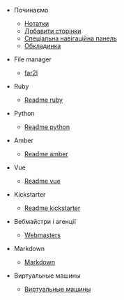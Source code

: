 - Починаємо

  - [Нотатки](notes.md)
  - [Добавити сторінки](more-pages.md)
  - [Спеціальна навігаційна панель](custom-navbar.md)
  - [Обкладинка](cover.md)
  


- File manager

  - [far2l](/filemanager/far2l.md)


- Ruby

  - [Readme ruby](/ruby/Readme)

- Python

  - [Readme python](/python/Readme)  

- Amber

  - [Readme amber](/amber/Readme)       

- Vue

  - [Readme vue](/vue/Readme)    

- Kickstarter

  - [Readme kickstarter](/kickstarter/Readme)   

- Вебмайстри і агенції

  - [Webmasters](/webmasters/webmasters.md)

- Markdown

  - [Markdown](/markdown/markdown.md)

- Виртуальные машины

  - [Виртуальные машины](/virtualbox/virtualbox.md)